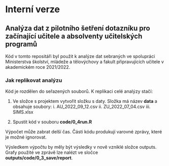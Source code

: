 # Interní verze

## Analýza dat z pilotního šetření dotazníku pro začínající učitele a absolventy učitelských programů

Kód v tomto repositáři byl použit k analýze dat sebraných ve spolupráci Ministerstva školství, mládeže a tělovýchovy a fakult připravujících učitele v akademickém roce 2021/2022.

### Jak replikovat analýzu

Kód je rozdělen do seřazených souborů. K replikaci celé analýzy stačí:

1. Ve složce s projektem vytvořit složku s daty. Složka má název **data** a obsahuje soubory:
    i. AU_2022_09_12.csv
    ii. ZU_2022_07_04.csv
    iii. SIMS.xlsx
    
2. Spustit kód v souboru **code/0_4run.R**

Výpočet může zabrat delší čas. Části kódu produkují varovné zprávy, které je možné ignorovat.

Výsledkem výpočtu by měly být výsledky v nově vzniklé složce outputs. Grafy použité ve zprávě lze nalézt ve sločce **outputs/code/0_3_save/report**.
